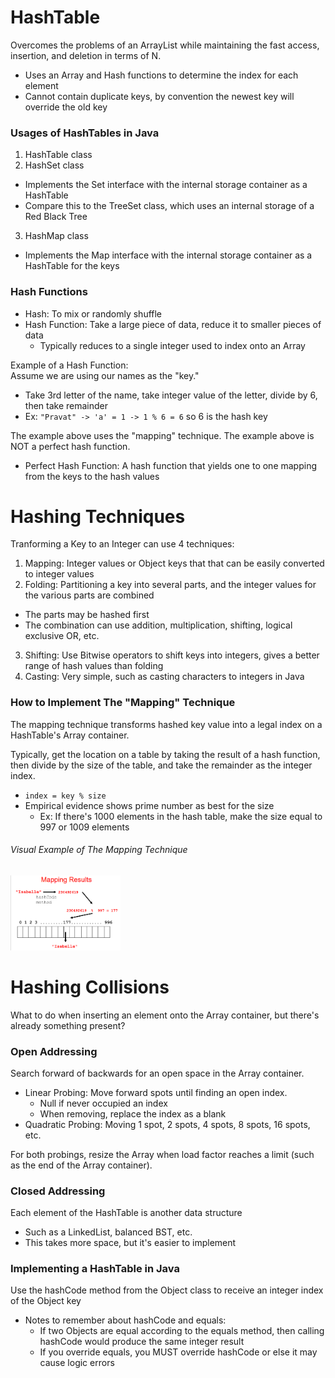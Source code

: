 # HashTable
Overcomes the problems of an ArrayList while maintaining the fast access, insertion, and deletion in terms of N.
- Uses an Array and Hash functions to determine the index for each element
- Cannot contain duplicate keys, by convention the newest key will override the old key

### Usages of HashTables in Java
1. HashTable class
2. HashSet class
- Implements the Set interface with the internal storage container as a HashTable
- Compare this to the TreeSet class, which uses an internal storage of a Red Black Tree
3. HashMap class
- Implements the Map interface with the internal storage container as a HashTable for the keys

### Hash Functions
- Hash: To mix or randomly shuffle
- Hash Function: Take a large piece of data, reduce it to smaller pieces of data
  - Typically reduces to a single integer used to index onto an Array

Example of a Hash Function:  
Assume we are using our names as the "key."
- Take 3rd letter of the name, take integer value of the letter, divide by 6, then take remainder
- Ex: ```"Pravat" -> 'a' = 1 -> 1 % 6 = 6``` so 6 is the hash key

The example above uses the "mapping" technique. The example above is NOT a perfect hash function.
- Perfect Hash Function: A hash function that yields one to one mapping from the keys to the hash values

# Hashing Techniques
Tranforming a Key to an Integer can use 4 techniques:
1. Mapping: Integer values or Object keys that that can be easily converted to integer values
2. Folding: Partitioning a key into several parts, and the integer values for the various parts are combined
  - The parts may be hashed first
  - The combination can use addition, multiplication, shifting, logical exclusive OR, etc.
3. Shifting: Use Bitwise operators to shift keys into integers, gives a better range of hash values than folding
4. Casting: Very simple, such as casting characters to integers in Java

### How to Implement The "Mapping" Technique
The mapping technique transforms hashed key value into a legal index on a HashTable's Array container.

Typically, get the location on a table by taking the result of a hash function, then divide by the size of the table, and take the remainder as the integer index.
- ```index = key % size```
- Empirical evidence shows prime number as best for the size
  - Ex: If there's 1000 elements in the hash table, make the size equal to 997 or 1009 elements
  
###### Visual Example of The Mapping Technique
<img src="images/mapping.png" height="35%" width="35%"></img>

# Hashing Collisions
What to do when inserting an element onto the Array container, but there's already something present?

### Open Addressing
Search forward of backwards for an open space in the Array container.
- Linear Probing: Move forward spots until finding an open index.
  - Null if never occupied an index
  - When removing, replace the index as a blank
- Quadratic Probing: Moving 1 spot, 2 spots, 4 spots, 8 spots, 16 spots, etc.

For both probings, resize the Array when load factor reaches a limit (such as the end of the Array container).

### Closed Addressing
Each element of the HashTable is another data structure
- Such as a LinkedList, balanced BST, etc.
- This takes more space, but it's easier to implement

### Implementing a HashTable in Java
Use the hashCode method from the Object class to receive an integer index of the Object key
- Notes to remember about hashCode and equals:
  - If two Objects are equal according to the equals method, then calling hashCode would produce the same integer result
  - If you override equals, you MUST override hashCode or else it may cause logic errors

